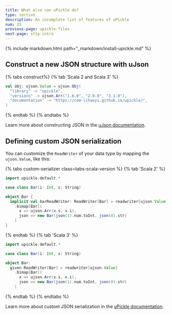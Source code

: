 ```yaml
---
title: What else can uPickle do?
type: section
description: An incomplete list of features of uPickle
num: 25
previous-page: upickle-files
next-page: sttp-intro
---
```


{% include markdown.html path="_markdown/install-upickle.md" %}
## Construct a new JSON structure with uJson

{% tabs construct%}
{% tab 'Scala 2 and Scala 3' %}
```scala
val obj: ujson.Value = ujson.Obj(
  "library" -> "upickle",
  "versions" -> ujson.Arr("1.6.0", "2.0.0", "3.1.0"),
  "documentation" -> "https://com-lihaoyi.github.io/upickle/",
)
```
{% endtab %}
{% endtabs %}

Learn more about constructing JSON in the [uJson documentation](https://com-lihaoyi.github.io/upickle/#Construction).

## Defining custom JSON serialization

You can customize the `ReadWriter` of your data type by mapping the `ujson.Value`, like this:

{% tabs custom-serializer class=tabs-scala-version %}
{% tab 'Scala 2' %}
```scala
import upickle.default.*

case class Bar(i: Int, s: String)

object Bar {
  implicit val barReadWriter: ReadWriter[Bar] = readwriter[ujson.Value]
    .bimap[Bar](
      x => ujson.Arr(x.s, x.i),
      json => new Bar(json(1).num.toInt, json(0).str)
    )
}
```
{% endtab %}
{% tab 'Scala 3' %}
```scala
import upickle.default.*

case class Bar(i: Int, s: String)

object Bar:
  given ReadWriter[Bar] = readwriter[ujson.Value]
    .bimap[Bar](
      x => ujson.Arr(x.s, x.i),
      json => new Bar(json(1).num.toInt, json(0).str)
    )
```
{% endtab %}
{% endtabs %}

Learn more about custom JSON serialization in the [uPickle documentation](https://com-lihaoyi.github.io/upickle/#Customization).

